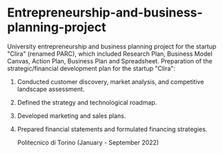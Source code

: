 # Entrepreneurship-and-business-planning-project
University entrepreneurship and business planning project for the startup "Clira" (renamed PARC), which included Research Plan, Business Model Canvas, Action Plan, Business Plan and Spreadsheet. 
Preparation of the strategic/financial development plan for the startup "Clira":
1. Conducted customer discovery, market analysis, and competitive landscape assessment.
2. Defined the strategy and technological roadmap.
3. Developed marketing and sales plans.
4. Prepared financial statements and formulated financing strategies.

    Politecnico di Torino (January - September 2022)
